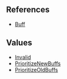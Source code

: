 ## References
  * [Buff](RebellionBuff.md)

## Values
  * [Invalid](RebellionInvalid.md)
  * [PrioritizeNewBuffs](RebellionPrioritizeNewBuffs.md)
  * [PrioritizeOldBuffs](RebellionPrioritizeOldBuffs.md)